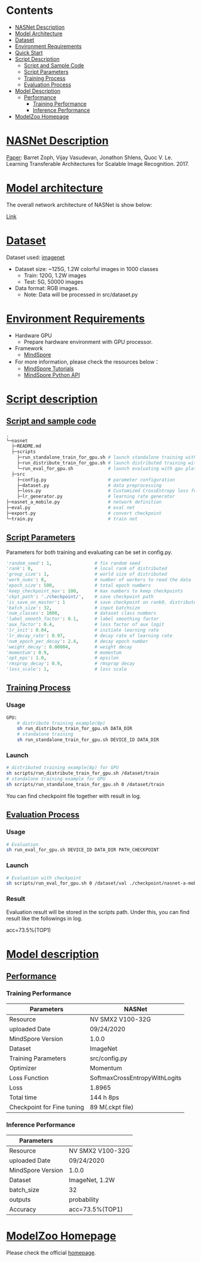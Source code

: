 # Contents

- [NASNet Description](#nasnet-description)
- [Model Architecture](#model-architecture)
- [Dataset](#dataset)
- [Environment Requirements](#environment-requirements)
- [Quick Start](#quick-start)
- [Script Description](#script-description)
    - [Script and Sample Code](#script-and-sample-code)
    - [Script Parameters](#script-parameters)
    - [Training Process](#training-process)
    - [Evaluation Process](#evaluation-process)
- [Model Description](#model-description)
    - [Performance](#performance)  
        - [Training Performance](#evaluation-performance)
        - [Inference Performance](#evaluation-performance)
- [ModelZoo Homepage](#modelzoo-homepage)

# [NASNet Description](#contents)

[Paper](https://arxiv.org/abs/1707.07012): Barret Zoph, Vijay Vasudevan, Jonathon Shlens, Quoc V. Le. Learning Transferable Architectures for Scalable Image Recognition. 2017.

# [Model architecture](#contents)

The overall network architecture of NASNet is show below:

[Link](https://arxiv.org/abs/1707.07012)

# [Dataset](#contents)

Dataset used: [imagenet](http://www.image-net.org/)

- Dataset size: ~125G, 1.2W colorful images in 1000 classes
    - Train: 120G, 1.2W images
    - Test: 5G, 50000 images
- Data format: RGB images.
    - Note: Data will be processed in src/dataset.py

# [Environment Requirements](#contents)

- Hardware GPU
    - Prepare hardware environment with GPU processor.
- Framework
    - [MindSpore](https://www.mindspore.cn/install/en)
- For more information, please check the resources below：
    - [MindSpore Tutorials](https://www.mindspore.cn/tutorials/en/r1.3/index.html)
    - [MindSpore Python API](https://www.mindspore.cn/docs/api/en/r1.3/index.html)

# [Script description](#contents)

## [Script and sample code](#contents)

```python
.
└─nasnet
  ├─README.md
  ├─scripts
    ├─run_standalone_train_for_gpu.sh # launch standalone training with gpu platform(1p)
    ├─run_distribute_train_for_gpu.sh # launch distributed training with gpu platform(8p)
    └─run_eval_for_gpu.sh             # launch evaluating with gpu platform
  ├─src
    ├─config.py                       # parameter configuration
    ├─dataset.py                      # data preprocessing
    ├─loss.py                         # Customized CrossEntropy loss function
    ├─lr_generator.py                 # learning rate generator
├─nasnet_a_mobile.py                  # network definition
├─eval.py                             # eval net
├─export.py                           # convert checkpoint
└─train.py                            # train net  

```

## [Script Parameters](#contents)

Parameters for both training and evaluating can be set in config.py.

```python
'random_seed': 1,                # fix random seed
'rank': 0,                       # local rank of distributed
'group_size': 1,                 # world size of distributed
'work_nums': 8,                  # number of workers to read the data
'epoch_size': 500,               # total epoch numbers
'keep_checkpoint_max': 100,      # max numbers to keep checkpoints
'ckpt_path': './checkpoint/',    # save checkpoint path
'is_save_on_master': 1           # save checkpoint on rank0, distributed parameters
'batch_size': 32,                # input batchsize
'num_classes': 1000,             # dataset class numbers
'label_smooth_factor': 0.1,      # label smoothing factor
'aux_factor': 0.4,               # loss factor of aux logit
'lr_init': 0.04,                 # initiate learning rate
'lr_decay_rate': 0.97,           # decay rate of learning rate
'num_epoch_per_decay': 2.4,      # decay epoch number
'weight_decay': 0.00004,         # weight decay
'momentum': 0.9,                 # momentum
'opt_eps': 1.0,                  # epsilon
'rmsprop_decay': 0.9,            # rmsprop decay
'loss_scale': 1,                 # loss scale
```

## [Training Process](#contents)

### Usage

```bash
GPU:
    # distribute training example(8p)
    sh run_distribute_train_for_gpu.sh DATA_DIR
    # standalone training
    sh run_standalone_train_for_gpu.sh DEVICE_ID DATA_DIR
```

### Launch

```bash
# distributed training example(8p) for GPU
sh scripts/run_distribute_train_for_gpu.sh /dataset/train
# standalone training example for GPU
sh scripts/run_standalone_train_for_gpu.sh 0 /dataset/train
```

You can find checkpoint file together with result in log.

## [Evaluation Process](#contents)

### Usage

```bash
# Evaluation
sh run_eval_for_gpu.sh DEVICE_ID DATA_DIR PATH_CHECKPOINT
```

### Launch

```bash
# Evaluation with checkpoint
sh scripts/run_eval_for_gpu.sh 0 /dataset/val ./checkpoint/nasnet-a-mobile-rank0-248_10009.ckpt
```

### Result

Evaluation result will be stored in the scripts path. Under this, you can find result like the followings in log.

acc=73.5%(TOP1)

# [Model description](#contents)

## [Performance](#contents)

### Training Performance

| Parameters                 | NASNet                    |
| -------------------------- | ------------------------- |
| Resource                   | NV SMX2 V100-32G          |
| uploaded Date              | 09/24/2020                |
| MindSpore Version          | 1.0.0                     |
| Dataset                    | ImageNet                  |
| Training Parameters        | src/config.py             |
| Optimizer                  | Momentum                  |
| Loss Function              | SoftmaxCrossEntropyWithLogits       |
| Loss                       | 1.8965                    |
| Total time                 | 144 h 8ps                 |
| Checkpoint for Fine tuning | 89 M(.ckpt file)         |

### Inference Performance

| Parameters                 |                           |
| -------------------------- | ------------------------- |
| Resource                   | NV SMX2 V100-32G          |
| uploaded Date              | 09/24/2020                |
| MindSpore Version          | 1.0.0                     |
| Dataset                    | ImageNet, 1.2W            |
| batch_size                 | 32                        |
| outputs                    | probability               |
| Accuracy                   | acc=73.5%(TOP1)           |

# [ModelZoo Homepage](#contents)

Please check the official [homepage](https://gitee.com/mindspore/mindspore/tree/master/model_zoo).
